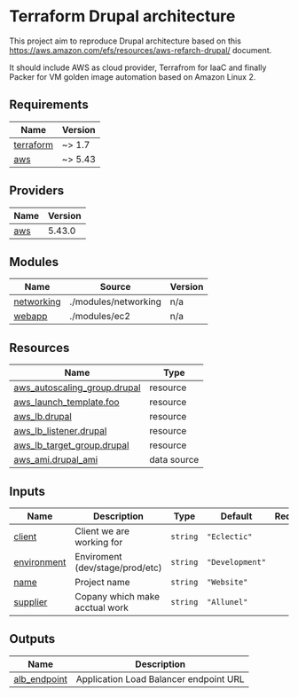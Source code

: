 
# Terraform Drupal architecture

This project aim to reproduce Drupal architecture based on this https://aws.amazon.com/efs/resources/aws-refarch-drupal/
document.

It should include AWS as cloud provider, Terrafrom for IaaC and finally  Packer
for VM golden image automation based on Amazon Linux 2.

<!-- BEGINNING OF PRE-COMMIT-TERRAFORM DOCS HOOK -->
## Requirements

| Name | Version |
|------|---------|
| <a name="requirement_terraform"></a> [terraform](#requirement\_terraform) | ~> 1.7 |
| <a name="requirement_aws"></a> [aws](#requirement\_aws) | ~> 5.43 |

## Providers

| Name | Version |
|------|---------|
| <a name="provider_aws"></a> [aws](#provider\_aws) | 5.43.0 |

## Modules

| Name | Source | Version |
|------|--------|---------|
| <a name="module_networking"></a> [networking](#module\_networking) | ./modules/networking | n/a |
| <a name="module_webapp"></a> [webapp](#module\_webapp) | ./modules/ec2 | n/a |

## Resources

| Name | Type |
|------|------|
| [aws_autoscaling_group.drupal](https://registry.terraform.io/providers/hashicorp/aws/latest/docs/resources/autoscaling_group) | resource |
| [aws_launch_template.foo](https://registry.terraform.io/providers/hashicorp/aws/latest/docs/resources/launch_template) | resource |
| [aws_lb.drupal](https://registry.terraform.io/providers/hashicorp/aws/latest/docs/resources/lb) | resource |
| [aws_lb_listener.drupal](https://registry.terraform.io/providers/hashicorp/aws/latest/docs/resources/lb_listener) | resource |
| [aws_lb_target_group.drupal](https://registry.terraform.io/providers/hashicorp/aws/latest/docs/resources/lb_target_group) | resource |
| [aws_ami.drupal_ami](https://registry.terraform.io/providers/hashicorp/aws/latest/docs/data-sources/ami) | data source |

## Inputs

| Name | Description | Type | Default | Required |
|------|-------------|------|---------|:--------:|
| <a name="input_client"></a> [client](#input\_client) | Client we are working for | `string` | `"Eclectic"` | no |
| <a name="input_environment"></a> [environment](#input\_environment) | Enviroment (dev/stage/prod/etc) | `string` | `"Development"` | no |
| <a name="input_name"></a> [name](#input\_name) | Project name | `string` | `"Website"` | no |
| <a name="input_supplier"></a> [supplier](#input\_supplier) | Copany which make acctual work | `string` | `"Allunel"` | no |

## Outputs

| Name | Description |
|------|-------------|
| <a name="output_alb_endpoint"></a> [alb\_endpoint](#output\_alb\_endpoint) | Application Load Balancer endpoint URL |
<!-- END OF PRE-COMMIT-TERRAFORM DOCS HOOK -->
